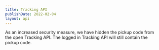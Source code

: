 ```yaml
---
title: Tracking API
publishDate: 2022-02-04
layout: api
---
```


As an increased security measure, we have hidden the pickup code from the open Tracking API. 
The logged in Tracking API will still contain the pickup code.
